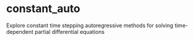 # constant_auto
Explore constant time stepping autoregressive methods for solving time-dependent partial differential equations
